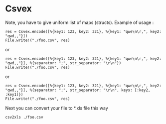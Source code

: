 Csvex
=====

Note, you have to give uniform list of maps (structs). Example of usage :

```
res = Csvex.encode([%{key1: 123, key2: 321}, %{key1: "qwe\n\r,", key2: "qwd,,"}])
File.write!("./foo.csv", res)
```

or

```
res = Csvex.encode([%{key1: 123, key2: 321}, %{key1: "qwe\n\r,", key2: "qwd,,"}], %{separator: ";", str_separator: "\r\n"})
File.write!("./foo.csv", res)
```

or

```
res = Csvex.encode([%{key1: 123, key2: 321}, %{key1: "qwe\n\r,", key2: "qwd,,"}], %{separator: ";", str_separator: "\r\n", keys: [:key2, :key1]})
File.write!("./foo.csv", res)
```

Next you can convert your file to *.xls file this way

```
csv2xls ./foo.csv
```